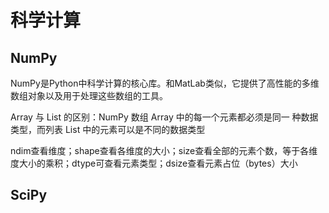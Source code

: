 # 科学计算

## NumPy

NumPy是Python中科学计算的核心库。和MatLab类似，它提供了高性能的多维数组对象以及用于处理这些数组的工具。

Array 与 List 的区别：NumPy 数组 Array 中的每一个元素都必须是同一
种数据类型，而列表 List 中的元素可以是不同的数据类型

ndim查看维度；shape查看各维度的大小；size查看全部的元素个数，等于各维度大小的乘积；dtype可查看元素类型；dsize查看元素占位（bytes）大小

## SciPy
